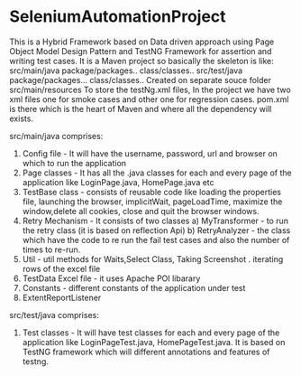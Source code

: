 # SeleniumAutomationProject

This is a Hybrid Framework based on Data driven approach using Page Object Model Design Pattern  and TestNG Framework for assertion and writing test cases.
It is a Maven project so basically the skeleton is like:
      src/main/java
        package/packages..
          class/classes..
      src/test/java
        package/packages...
          class/classes..
 Created on separate souce folder
      src/main/resources
 To store the testNg.xml files, In the project we have two xml files one for smoke cases and other one for regression cases.
 pom.xml is there which is the heart of Maven and where all the dependency will exists.
  
 src/main/java comprises:
  1. Config file - It will have the username, password, url and browser on which to run the application
  2. Page classes - It has all the .java classes for each and every page of the application like LoginPage.java, HomePage.java etc
  3. TestBase class - consists of reusable code like loading the properties file, launching the browser, implicitWait, pageLoadTime,          maximize the window,delete all cookies, close and quit the browser windows.
  4. Retry Mechanism - It consists of two classes 
                        a) MyTransformer - to run the retry class (it is based on reflection Api)
                        b) RetryAnalyzer - the class which have the code to re run the fail test cases and also the number of times to                                              re-run.
  5. Util - util methods for Waits,Select Class, Taking Screenshot . iterating rows of the excel file
  6. TestData Excel file - it uses Apache POI libarary
  7. Constants - different constants of the application under test
  8. ExtentReportListener
  
  src/test/java comprises:
  1. Test classes - It will have test classes for each and every page of the application like LoginPageTest.java, HomePageTest.java. It                     is based on TestNG framework which will different annotations and features of testng.
      
